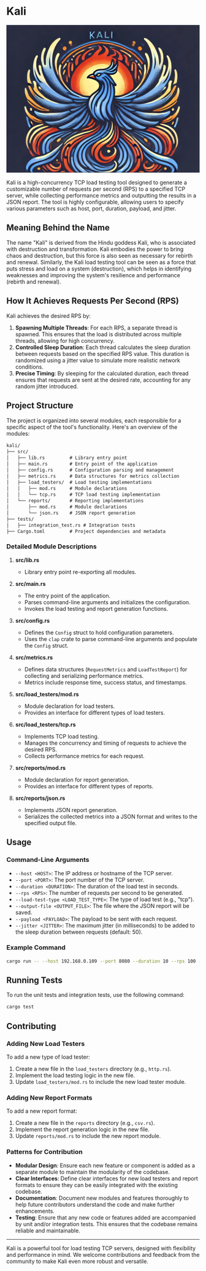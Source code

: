 # Kali
![Kali](logo.png)

Kali is a high-concurrency TCP load testing tool designed to generate a customizable number of requests per second (RPS) to a specified TCP server, while collecting performance metrics and outputting the results in a JSON report. The tool is highly configurable, allowing users to specify various parameters such as host, port, duration, payload, and jitter.

## Meaning Behind the Name

The name "Kali" is derived from the Hindu goddess Kali, who is associated with destruction and transformation. Kali embodies the power to bring chaos and destruction, but this force is also seen as necessary for rebirth and renewal. Similarly, the Kali load testing tool can be seen as a force that puts stress and load on a system (destruction), which helps in identifying weaknesses and improving the system's resilience and performance (rebirth and renewal).

## How It Achieves Requests Per Second (RPS)

Kali achieves the desired RPS by:
1. **Spawning Multiple Threads**: For each RPS, a separate thread is spawned. This ensures that the load is distributed across multiple threads, allowing for high concurrency.
2. **Controlled Sleep Duration**: Each thread calculates the sleep duration between requests based on the specified RPS value. This duration is randomized using a jitter value to simulate more realistic network conditions.
3. **Precise Timing**: By sleeping for the calculated duration, each thread ensures that requests are sent at the desired rate, accounting for any random jitter introduced.

## Project Structure

The project is organized into several modules, each responsible for a specific aspect of the tool's functionality. Here's an overview of the modules:

```
kali/
├── src/
│   ├── lib.rs         # Library entry point
│   ├── main.rs        # Entry point of the application
│   ├── config.rs      # Configuration parsing and management
│   ├── metrics.rs     # Data structures for metrics collection
│   ├── load_testers/  # Load testing implementations
│   │   ├── mod.rs     # Module declarations
│   │   └── tcp.rs     # TCP load testing implementation
│   └── reports/       # Reporting implementations
│       ├── mod.rs     # Module declarations
│       └── json.rs    # JSON report generation
├── tests/
│   ├── integration_test.rs # Integration tests
├── Cargo.toml         # Project dependencies and metadata
```

### Detailed Module Descriptions

1. **src/lib.rs**
   - Library entry point re-exporting all modules.

2. **src/main.rs**
   - The entry point of the application.
   - Parses command-line arguments and initializes the configuration.
   - Invokes the load testing and report generation functions.

3. **src/config.rs**
   - Defines the `Config` struct to hold configuration parameters.
   - Uses the `clap` crate to parse command-line arguments and populate the `Config` struct.

4. **src/metrics.rs**
   - Defines data structures (`RequestMetrics` and `LoadTestReport`) for collecting and serializing performance metrics.
   - Metrics include response time, success status, and timestamps.

5. **src/load_testers/mod.rs**
   - Module declaration for load testers.
   - Provides an interface for different types of load testers.

6. **src/load_testers/tcp.rs**
   - Implements TCP load testing.
   - Manages the concurrency and timing of requests to achieve the desired RPS.
   - Collects performance metrics for each request.

7. **src/reports/mod.rs**
   - Module declaration for report generation.
   - Provides an interface for different types of reports.

8. **src/reports/json.rs**
   - Implements JSON report generation.
   - Serializes the collected metrics into a JSON format and writes to the specified output file.

## Usage

### Command-Line Arguments

- `--host <HOST>`: The IP address or hostname of the TCP server.
- `--port <PORT>`: The port number of the TCP server.
- `--duration <DURATION>`: The duration of the load test in seconds.
- `--rps <RPS>`: The number of requests per second to be generated.
- `--load-test-type <LOAD_TEST_TYPE>`: The type of load test (e.g., "tcp").
- `--output-file <OUTPUT_FILE>`: The file where the JSON report will be saved.
- `--payload <PAYLOAD>`: The payload to be sent with each request.
- `--jitter <JITTER>`: The maximum jitter (in milliseconds) to be added to the sleep duration between requests (default: 50).

### Example Command

```bash
cargo run -- --host 192.168.0.109 --port 8080 --duration 10 --rps 100 --load-test-type tcp --output-file output.json --payload "Hello World" --jitter 100
```

## Running Tests

To run the unit tests and integration tests, use the following command:

```bash
cargo test
```

## Contributing

### Adding New Load Testers

To add a new type of load tester:
1. Create a new file in the `load_testers` directory (e.g., `http.rs`).
2. Implement the load testing logic in the new file.
3. Update `load_testers/mod.rs` to include the new load tester module.

### Adding New Report Formats

To add a new report format:
1. Create a new file in the `reports` directory (e.g., `csv.rs`).
2. Implement the report generation logic in the new file.
3. Update `reports/mod.rs` to include the new report module.

### Patterns for Contribution

- **Modular Design**: Ensure each new feature or component is added as a separate module to maintain the modularity of the codebase.
- **Clear Interfaces**: Define clear interfaces for new load testers and report formats to ensure they can be easily integrated with the existing codebase.
- **Documentation**: Document new modules and features thoroughly to help future contributors understand the code and make further enhancements.
- **Testing**: Ensure that any new code or features added are accompanied by unit and/or integration tests. This ensures that the codebase remains reliable and maintainable.

---

Kali is a powerful tool for load testing TCP servers, designed with flexibility and performance in mind. We welcome contributions and feedback from the community to make Kali even more robust and versatile.
